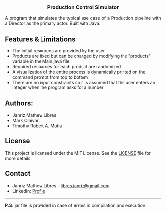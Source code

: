 <div align="center">
  <h3 align="center">Production Control Simulator</h3>

  <div align="justify">
    <p>
      A program that simulates the typical use case of a Production pipeline with a Director as the primary actor. Built with Java.
    </p>
  </div>
</div>

## Features & Limitations
- The initial resources are provided by the user
- Products are fixed but can be changed by modifying the "products" variable in the Main.java file
- Required resources for each product are randomized
- A visualization of the entire process is dynamically printed on the command prompt from top to bottom
- There are no input constraints so it is assumed that the user enters an integer when the program asks for a number

## Authors:
- Janriz Mathew Libres
- Mark Olaivar
- Timothy Robert A. Mutia

## License
This project is licensed under the MIT License. See the [LICENSE](LICENSE) file for more details.

## Contact
- Janriz Mathew Libres - [libres.janriz@gmail.com](mailto:libres.janriz@gmail.com)
- LinkedIn: [Profile](https://www.linkedin.com/in/janriz-mathew-libres-3a81bb228/)

---

**P.S.** jar file is provided in case of errors in compilation and execution.

